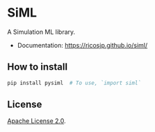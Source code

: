 # SiML
A Simulation ML library.

- Documentation: https://ricosjp.github.io/siml/


## How to install
```bash
pip install pysiml  # To use, `import siml`
```

## License

[Apache License 2.0](./LICENSE).

